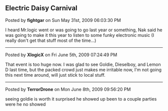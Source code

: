 ## Electric Daisy Carnival
Posted by **fightgar** on Sun May 31st, 2009 06:03:30 PM

I heard Mr.logic went or was going to go last year or something, Nak said he was going to make it this year to listen to some funky electronic music (I really don't get that stuff most of the time...)

--------------------------------------------------------------------------------

Posted by **XlogicX** on Fri June 5th, 2009 07:24:49 PM

That event is too huge now. I was glad to see Goldie, Dieselboy, and Lemon D last time, but the packed crowd just makes me irritable now, I'm not going this next time around, will just stick to local stuff.

--------------------------------------------------------------------------------

Posted by **TerrorDrone** on Mon June 8th, 2009 09:56:20 PM

seeing goldie is worth it
surprised he showed up been to a couple parties were he no showed
